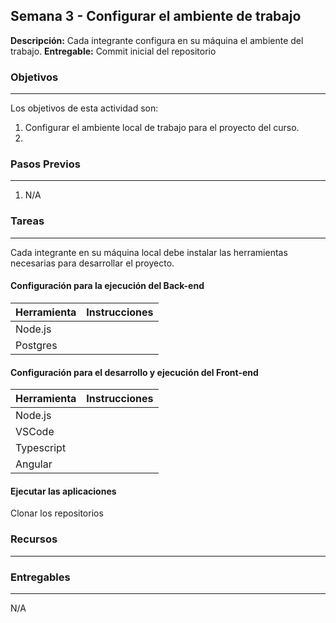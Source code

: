 ## Semana 3 - Configurar el ambiente de trabajo

**Descripción:** Cada integrante configura en su máquina el ambiente del trabajo. 
**Entregable:** Commit inicial del repositorio

### Objetivos
----
Los objetivos de esta actividad son:

1. Configurar el ambiente local de trabajo para el proyecto del curso.
2. 
   
### Pasos Previos
----

1. N/A

### Tareas
----

Cada integrante en su máquina local debe instalar las herramientas necesarias para desarrollar el proyecto.

#### Configuración para la ejecución del Back-end

| Herramienta | Instrucciones |
|--|---|
|Node.js| |
|Postgres| |


#### Configuración para el desarrollo y ejecución del Front-end

| Herramienta | Instrucciones |
|--|---|
|Node.js| |
|VSCode| |
|Typescript | |
|Angular | |


#### Ejecutar las aplicaciones 
Clonar los repositorios

### Recursos
---

### Entregables
---

N/A